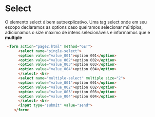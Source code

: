 # Select
O elemento select é bem autoexplicativo. Uma tag select onde em seu escopo declaramos as options
caso queiramos selecionar múltiplos, adicionamos o size máximo de intens selecionáveis e informamos
que é **multiple**

~~~ html
 <form action="page2.html" method="GET">
      <select name="single-select">
      <option value="value_001">option 001</option>
      <option value="value_002">option 002</option>
      <option value="value_003">option 003</option>
      <option value="value_004">option 004</option>
      </select> <br>
      <select name="multiple-select" multiple size="2">
      <option value="value_001">option 001</option>
      <option value="value_002">option 002</option>
      <option value="value_003">option 003</option>
      <option value="value_004">option 004</option>
      </select> <br>
      <input type="submit" value="send">
    </form>
~~~
